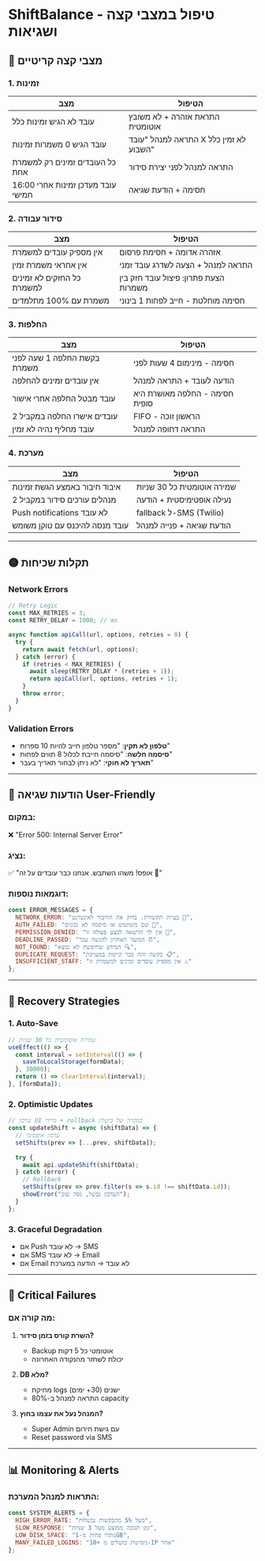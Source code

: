 # ShiftBalance - טיפול במצבי קצה ושגיאות

## 🔴 מצבי קצה קריטיים

### 1. **זמינות**
| מצב | הטיפול |
|-----|---------|
| עובד לא הגיש זמינות כלל | התראת אזהרה + לא משובץ אוטומטית |
| עובד הגיש 0 משמרות זמינות | התראה למנהל "עובד X לא זמין כלל השבוע" |
| כל העובדים זמינים רק למשמרת אחת | התראה למנהל לפני יצירת סידור |
| עובד מעדכן זמינות אחרי 16:00 חמישי | חסימה + הודעת שגיאה |

### 2. **סידור עבודה**
| מצב | הטיפול |
|-----|---------|
| אין מספיק עובדים למשמרת | אזהרה אדומה + חסימת פרסום |
| אין אחראי משמרת זמין | התראה למנהל + הצעה לשדרג עובד זמני |
| כל החזקים לא זמינים למשמרת | הצעת פתרון: פיצול עובד חזק בין משמרות |
| משמרת עם 100% מתלמדים | חסימה מוחלטת - חייב לפחות 1 בינוני |

### 3. **החלפות**
| מצב | הטיפול |
|-----|---------|
| בקשת החלפה 1 שעה לפני משמרת | חסימה - מינימום 4 שעות לפני |
| אין עובדים זמינים להחלפה | הודעה לעובד + התראה למנהל |
| עובד מבטל החלפה אחרי אישור | חסימה - החלפה מאושרת היא סופית |
| 2 עובדים אישרו החלפה במקביל | FIFO - הראשון זוכה |
| עובד מחליף נהיה לא זמין | התראה דחופה למנהל |

### 4. **מערכת**
| מצב | הטיפול |
|-----|---------|
| איבוד חיבור באמצע הגשת זמינות | שמירה אוטומטית כל 30 שניות |
| 2 מנהלים עורכים סידור במקביל | נעילה אופטימיסטית + הודעה |
| Push notifications לא עובד | fallback ל-SMS (Twilio) |
| עובד מנסה להיכנס עם טוקן משומש | הודעת שגיאה + פנייה למנהל |

---

## 🟡 תקלות שכיחות

### Network Errors
```javascript
// Retry Logic
const MAX_RETRIES = 3;
const RETRY_DELAY = 1000; // ms

async function apiCall(url, options, retries = 0) {
  try {
    return await fetch(url, options);
  } catch (error) {
    if (retries < MAX_RETRIES) {
      await sleep(RETRY_DELAY * (retries + 1));
      return apiCall(url, options, retries + 1);
    }
    throw error;
  }
}
```

### Validation Errors
- **טלפון לא תקין**: "מספר טלפון חייב להיות 10 ספרות"
- **סיסמה חלשה**: "סיסמה חייבת לכלול 8 תווים לפחות"
- **תאריך לא חוקי**: "לא ניתן לבחור תאריך בעבר"

---

## 📱 הודעות שגיאה User-Friendly

### במקום:
❌ "Error 500: Internal Server Error"

### נציג:
✅ "אופס! משהו השתבש. אנחנו כבר עובדים על זה 🔧"

### דוגמאות נוספות:
```javascript
const ERROR_MESSAGES = {
  NETWORK_ERROR: "בעיית תקשורת. בדוק את החיבור לאינטרנט 📶",
  AUTH_FAILED: "שם משתמש או סיסמה לא נכונים 🔐",
  PERMISSION_DENIED: "אין לך הרשאה לבצע פעולה זו 🚫",
  DEADLINE_PASSED: "המועד האחרון להגשה עבר ⏰",
  NOT_FOUND: "המידע שחיפשת לא נמצא 🔍",
  DUPLICATE_REQUEST: "בקשה זהה כבר קיימת במערכת 📋",
  INSUFFICIENT_STAFF: "אין מספיק עובדים זמינים למשמרת זו ⚠️"
};
```

---

## 🔄 Recovery Strategies

### 1. **Auto-Save**
```javascript
// שמירה אוטומטית כל 30 שניות
useEffect(() => {
  const interval = setInterval(() => {
    saveToLocalStorage(formData);
  }, 30000);
  return () => clearInterval(interval);
}, [formData]);
```

### 2. **Optimistic Updates**
```javascript
// עדכון UI מיידי + rollback במקרה של כישלון
const updateShift = async (shiftData) => {
  // עדכון אופטימי
  setShifts(prev => [...prev, shiftData]);
  
  try {
    await api.updateShift(shiftData);
  } catch (error) {
    // Rollback
    setShifts(prev => prev.filter(s => s.id !== shiftData.id));
    showError("העדכון נכשל, נסה שוב");
  }
};
```

### 3. **Graceful Degradation**
- אם Push לא עובד → SMS
- אם SMS לא עובד → Email
- אם Email לא עובד → הודעה במערכת

---

## 🚨 Critical Failures

### מה קורה אם:
1. **השרת קורס בזמן סידור?**
   - Backup אוטומטי כל 5 דקות
   - יכולת לשחזר מהנקודה האחרונה

2. **DB מלא?**
   - מחיקת logs ישנים (30+ ימים)
   - התראה למנהל ב-80% capacity

3. **המנהל נעל את עצמו בחוץ?**
   - Super Admin עם גישת חירום
   - Reset password via SMS

---

## 📊 Monitoring & Alerts

### התראות למנהל המערכת:
```javascript
const SYSTEM_ALERTS = {
  HIGH_ERROR_RATE: "מעל 5% מהבקשות נכשלות",
  SLOW_RESPONSE: "זמן תגובה ממוצע מעל 3 שניות",
  LOW_DISK_SPACE: "נותרו פחות מ-1GB",
  MANY_FAILED_LOGINS: "10+ ניסיונות כושלים מ-IP אחד"
};
```